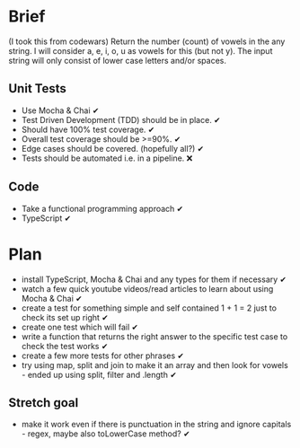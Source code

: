 # Brief
(I took this from codewars)
Return the number (count) of vowels in the any string.
I will consider a, e, i, o, u as vowels for this (but not y).
The input string will only consist of lower case letters and/or spaces.

## Unit Tests
- Use Mocha & Chai ✔
- Test Driven Development (TDD) should be in place. ✔
- Should have 100% test coverage. ✔
- Overall test coverage should be >=90%. ✔
- Edge cases should be covered. (hopefully all?) ✔
- Tests should be automated i.e. in a pipeline. ❌

## Code
- Take a functional programming approach ✔
- TypeScript ✔

# Plan
- install TypeScript, Mocha & Chai and any types for them if necessary ✔
- watch a few quick youtube videos/read articles to learn about using Mocha & Chai ✔
- create a test for something simple and self contained 1 + 1 = 2 just to check its set up right ✔
- create one test which will fail ✔
- write a function that returns the right answer to the specific test case to check the test works ✔
- create a few more tests for other phrases ✔
- try using map, split and join to make it an array and then look for vowels - ended up using split, filter and .length ✔

## Stretch goal
- make it work even if there is punctuation in the string and ignore capitals - regex, maybe also toLowerCase method? ✔
